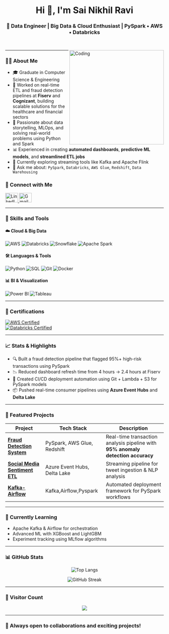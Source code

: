 <!-- GitHub README for Sai Nikhil Ravi -->

<h1 align="center">Hi 👋, I'm Sai Nikhil Ravi</h1>
<h3 align="center">🚀 Data Engineer | Big Data & Cloud Enthusiast | PySpark • AWS • Databricks</h3>


<br/>
<p>
    <img align="right" alt="Coding" width="300" src="https://cdn.dribbble.com/users/1162077/screenshots/3848914/programmer.gif" />

---

### 👨‍💼 About Me

- 🎓 Graduate in Computer Science & Engineering  
- 🏢 Worked on real-time ETL and fraud detection pipelines at **Fiserv** and **Cognizant**, building scalable solutions for the healthcare and financial sectors  
- 🧠 Passionate about data storytelling, MLOps, and solving real-world problems using Python and Spark  
- 📊 Experienced in creating **automated dashboards**, **predictive ML models**, and **streamlined ETL jobs**  
- 🌱 Currently exploring streaming tools like Kafka and Apache Flink  
- 💬 Ask me about: `PySpark`, `Databricks`, `AWS Glue`, `Redshift`, `Data Warehousing`


### 👤 Connect with Me

<p align="left">
<a href="https://linkedin.com/in/nikhil-r13011999" target="_blank">
<img src="https://raw.githubusercontent.com/rahuldkjain/github-profile-readme-generator/master/src/images/icons/Social/linked-in-alt.svg" alt="LinkedIn" height="30" width="40"/>
</a>
<a href="mailto:raavinikhil2212@gmail.com" target="_blank">
<img src="https://img.shields.io/badge/-Gmail-ea4335?style=flat-square&logo=Gmail&logoColor=white" alt="Gmail" height="30" width="40"/>
</a>
</p>

---

### 🔧 Skills and Tools

#### ☁️ **Cloud & Big Data**
![AWS](https://img.shields.io/badge/AWS-232F3E?logo=amazon-aws&logoColor=white)
![Databricks](https://img.shields.io/badge/Databricks-E34A1F?logo=databricks&logoColor=white)
![Snowflake](https://img.shields.io/badge/Snowflake-56B9EB?logo=snowflake&logoColor=white)
![Apache Spark](https://img.shields.io/badge/Apache_Spark-EE4C2C?logo=apache-spark&logoColor=white)

#### 🛠️ **Languages & Tools**
![Python](https://img.shields.io/badge/Python-3776AB?logo=python&logoColor=white)
![SQL](https://img.shields.io/badge/SQL-4479A1?logo=mysql&logoColor=white)
![Git](https://img.shields.io/badge/Git-F05032?logo=git&logoColor=white)
![Docker](https://img.shields.io/badge/Docker-2496ED?logo=docker&logoColor=white)

#### 📊 **BI & Visualization**
![Power BI](https://img.shields.io/badge/PowerBI-F2C811?logo=powerbi&logoColor=white)
![Tableau](https://img.shields.io/badge/Tableau-1F376C?logo=tableau&logoColor=white)

---

### 📜 Certifications 
[![AWS Certified](https://img.shields.io/badge/AWS_Certified-FF9900?logo=amazon-aws&logoColor=white)](https://www.credly.com/badges/...)  
[![Databricks Certified](https://img.shields.io/badge/Databricks_Developer-FF3621?logo=databricks&logoColor=white)](https://credentials.databricks.com/...)  

---

### 📈 Stats & Highlights

- 🔍 Built a fraud detection pipeline that flagged 95%+ high-risk transactions using PySpark  
- 📉 Reduced dashboard refresh time from 4 hours → 2.4 hours at Fiserv  
- 📂 Created CI/CD deployment automation using Git + Lambda + S3 for PySpark models  
- 📦 Pushed real-time consumer pipelines using **Azure Event Hubs** and **Delta Lake**

---


### 📌 Featured Projects

| Project | Tech Stack | Description |
|---------|------------|-------------|
| **[Fraud Detection System](https://github.com/nikhil-raavi/Fraud-Detection-In-Banking-Transactions)** | PySpark, AWS Glue, Redshift | Real-time transaction analysis pipeline with **95% anomaly detection accuracy** |
| **[Social Media Sentiment ETL](https://github.com/nikhil-raavi/Social-Media-Sentimental-Analysis)** | Azure Event Hubs, Delta Lake | Streaming pipeline for tweet ingestion & NLP analysis |
| **[Kafka-Airflow](https://github.com/nikhil-raavi/Kafka-Live-Streaming)** | Kafka,Airflow,Pyspark | Automated deployment framework for PySpark workflows |


---

### 🧠 Currently Learning

- Apache Kafka & Airflow for orchestration  
- Advanced ML with XGBoost and LightGBM  
- Experiment tracking using MLflow algorithms

---

### 📊 GitHub Stats

<p align="center">
<img src="https://github-readme-stats.vercel.app/api/top-langs?username=nikhil-raavi&show_icons=true&locale=en&layout=compact" alt="Top Langs"/>
</p>

<p align="center">
<img src="https://github-readme-streak-stats.herokuapp.com/?user=nikhil-raavi" alt="GitHub Streak"/>
</p>

---

### 🌟 Visitor Count
<p align="center"> 
  <img src="https://profile-counter.glitch.me/nikhil-raavi/count.svg" />
</p>

---

### 🌟 Always open to collaborations and exciting projects!
